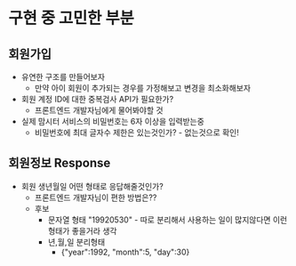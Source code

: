 # 구현 중 고민한 부분

## 회원가입

* 유연한 구조를 만들어보자
    * 만약 아이 회원이 추가되는 경우를 가정해보고 변경을 최소화해보자
* 회원 계정 ID에 대한 중복검사 API가 필요한가?
  * 프론트엔드 개발자님에게 물어봐야할 것
* 실제 맘시터 서비스의 비밀번호는 6자 이상을 입력받는중
  * 비밀번호에 최대 글자수 제한은 있는것인가? - 없는것으로 확인!

## 회원정보 Response

* 회원 생년월일 어떤 형태로 응답해줄것인가?
  * 프론트엔드 개발자님이 편한 방법은??
  * 후보
    * 문자열 형태 "19920530" - 따로 분리해서 사용하는 일이 많지않다면 이런 형태가 좋을거라 생각
    * 년,월,일 분리형태 
      * {"year":1992, "month":5, "day":30}
